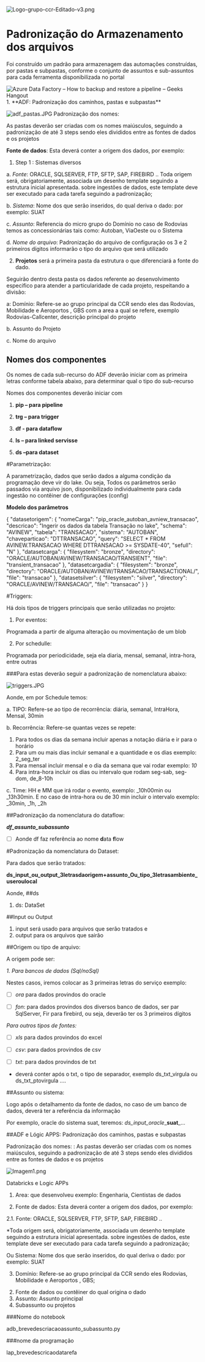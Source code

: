 ![Logo-grupo-ccr-Editado-v3.png](/.attachments/Logo-grupo-ccr-Editado-v3-de75df70-57dd-45af-b692-bb50b8c27d89.png)

# Padronização do Armazenamento dos arquivos

Foi construído um padrão para armazenagem das automações construídas, por pastas e subpastas, conforme o conjunto de assuntos e sub-assuntos para cada ferramenta disponibilizada no portal

<IMG  src="https://geekshangout.com/wp-content/uploads/2021/11/azure-data-factory-feature-e1637705398102.png"  alt="Azure Data Factory – How to backup and restore a pipeline – Geeks Hangout"/>
1. **ADF: Padronização dos caminhos, pastas e subpastas**

![adf_pastas.JPG](/.attachments/adf_pastas-3c6a415c-2cac-40f1-8c51-e1ea3bcedf9a.JPG)
Padronização dos nomes:

As pastas deverão ser criadas com os nomes maiúsculos, seguindo a padronização de até 3 steps sendo eles divididos entre as fontes de dados e os projetos

**Fonte de dados**: Esta deverá conter a origem dos dados, por exemplo:

1. Step 1 : Sistemas diversos
  
a. *Fonte*: ORACLE, SQLSERVER, FTP, SFTP, SAP, FIREBIRD ..
 Toda origem será, obrigatoriamente, associada um desenho template seguindo a estrutura inicial apresentada. sobre ingestões de dados, este template deve ser executado para cada tarefa seguindo a padronização;

b. *Sistema*: Nome dos que serão inseridos, do qual deriva o dado: por exemplo: SUAT

c. *Assunto*:  Referencia do micro grupo do Domínio no caso de Rodovias temos as concessionárias tais como: Autoban, ViaOeste ou o Sistema

d. *Nome do arquivo*: Padronização do arquivo de configuração os 3 e 2 primeiros 
dígitos informarão o tipo do arquivo que será utilizado

 2. **Projetos** será a primeira pasta da estrutura o que diferenciará a fonte do dado.

Seguirão dentro desta pasta os dados referente ao desenvolvimento especifico para atender a particularidade de cada projeto, respeitando a divisão:

a: Domínio: Refere-se ao grupo principal da CCR sendo eles das Rodovias,  Mobilidade e Aeroportos , GBS com a area a qual se refere, exemplo Rodovias-Callcenter, descrição principal do projeto

b. Assunto do Projeto

c. Nome do arquivo


## Nomes dos componentes 
Os nomes de cada sub-recurso do ADF deverão iniciar com as primeira letras conforme tabela abaixo, para determinar qual o tipo do sub-recurso

Nomes dos componentes deverão iniciar com

1. **pip – para pipeline**

2. **trg – para trigger**

3. **df - para dataflow**

4. **ls – para linked servisse**

5. **ds –para dataset**


#Parametrização:

A parametrização, dados que serão dados a alguma condição da programação deve vir do lake. Ou seja, Todos os parâmetros serão passados via arquivo json, disponibilizado individualmente para cada ingestão no contêiner de configurações (config)

**Modelo dos parâmetros**

{
  "datasetorigem": {
    "nomeCarga": "pip_oracle_autoban_avniew_transacao",
    "descricao": "Ingerir os dados da tabela Transação no lake",
    "schema": "AVINEW",	
    "tabela": "TRANSACAO",
		"sistema": "AUTOBAN",
		"chaveparticao": "DTTRANSACAO",
    "query": "SELECT * FROM AVINEW.TRANSACAO WHERE DTTRANSACAO >= SYSDATE-40",
    "sefull": "N"
	 },
  "datasetcarga": {
    "filesystem": "bronze",
    "directory": "ORACLE/AUTOBAN/AVINEW/TRANSACAO/TRANSIENT",
    "file": "transient_transacao"
	 },
  "datasetcargadia": {
    "filesystem": "bronze",
	"directory": "ORACLE/AUTOBAN/AVINEW/TRANSACAO/TRANSACTIONAL/",
	"file": "transacao"
	 },
  "datasetsilver": {
    "filesystem": "silver",
    "directory": "ORACLE/AVINEW/TRANSACAO/",
    "file": "transacao"
	 }
}



#Triggers:

Há dois tipos de triggers principais que serão utilizadas no projeto:

1. Por eventos:

  Programada a partir de alguma alteração ou movimentação de um blob

2. Por schedulle:

Programada por periodicidade, seja ela diaria, mensal, semanal, intra-hora, entre outras


###Para estas deverão seguir a padronização de nomenclatura abaixo:

![triggers.JPG](/.attachments/triggers-07544a67-f470-48a0-b820-d00ec1f0d4d7.JPG)



Aonde, em por Schedule temos:

a. TIPO: Refere-se ao tipo de recorrência: diária, semanal, IntraHora, Mensal, 30min

b. Recorrência: Refere-se quantas vezes se repete:
1. Para todos os dias da semana incluir apenas a notação diária e ir para o horário
2. Para um ou mais dias incluir semanal e a quantidade e os dias exemplo: 2_seg_ter
3.  Para mensal incluir mensal e o dia da semana que vai rodar exemplo: _10_
4. Para intra-hora incluir os dias ou intervalo que rodam seg-sab, seg-dom, de_8-10h

c. Time: HH e MM que irá rodar o evento, exemplo: _10h00min ou _13h30min. E no caso de intra-hora ou de 30 min incluir o intervalo exemplo: _30min, _1h, _2h


##Padronização da nomenclatura do dataflow:

_**df_assunto_subassunto**_

- [ ]   Aonde df faz referência ao nome **d**ata **f**low



#Padronização da nomenclatura do Dataset:

Para dados que serão tratados: 

**ds_input_ou_output_3letrasdaorigem+assunto_Ou_tipo_3letrasambiente_useroulocal**

Aonde,
##ds
1. ds: DataSet

##Input ou Output
1. input será usado para arquivos que serão tratados e 
2. output para os arquivos que sairão

##Origem ou tipo de arquivo:

A origem pode ser:

_1. Para bancos de dados (Sql/noSql)_
 
Nestes casos, iremos colocar as 3 primeiras letras do serviço exemplo:

- [ ] _ora_ para dados provindos do oracle

- [ ] _fon_: para dados provindos dos diversos banco de dados, ser par SqlServer, Fir para firebird, ou seja, deverão ter os 3 primeiros dígitos

_Para outros tipos de fontes:_

- [ ] _xls_ para dados provindos do excel

- [ ] _csv_: para dados provindos de csv

- [ ] _txt_: para dados provindos de txt
* deverá conter após o txt, o tipo de separador, exemplo 
 ds_txt_virgula ou ds_txt_ptovirgula ....


##Assunto ou sistema:

Logo após o detalhamento da fonte de dados, no caso de um banco de dados, deverá ter a referência da informação

Por exemplo, oracle do sistema suat, teremos: _ds_input_oracle__**suat**_...


##ADF e Lógic APPS: Padronização dos caminhos, pastas e subpastas



Padronização dos nomes:
:
As pastas deverão ser criadas com os nomes maiúsculos, seguindo a padronização de até 3 steps sendo eles divididos entre as fontes de dados e os projetos

![Imagem1.png](/.attachments/Imagem1-342f9447-1111-4afa-8e28-b7028432f309.png)

Databricks e Logic APPs


1. Area: que desenvolveu exemplo: Engenharia, Cientistas de dados

2. Fonte de dados: Esta deverá conter a origem dos dados, por exemplo:

  2.1.  Fonte: ORACLE, SQLSERVER, FTP, SFTP, SAP, FIREBIRD ..

*Toda origem será, obrigatoriamente, associada um desenho template seguindo a estrutura inicial apresentada. sobre ingestões de dados, este template deve ser executado para cada tarefa seguindo a padronização;

Ou Sistema: Nome dos que serão inseridos, do qual deriva o dado: por exemplo: SUAT 

3. Domínio: Refere-se ao grupo principal da CCR sendo eles Rodovias,  Mobilidade e Aeroportos , GBS; 

2) Fonte de dados ou contêiner do qual origina o dado
3) Assunto: Assunto principal
4) Subassunto ou projetos

###Nome do notebook

adb_brevedescriacaoassunto_subassunto.py

###nome da programação

lap_brevedescricaodatarefa                                                                                                                       



